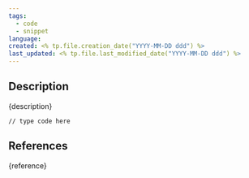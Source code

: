 ```yaml
---
tags:
  - code
  - snippet
language: 
created: <% tp.file.creation_date("YYYY-MM-DD ddd") %>
last_updated: <% tp.file.last_modified_date("YYYY-MM-DD ddd") %>
---
```

## Description
{description}

```
// type code here
```

## References
{reference}